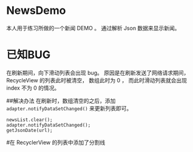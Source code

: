 # NewsDemo
本人用于练习所做的一个新闻 DEMO 。
通过解析 Json 数据来显示新闻。


# 已知BUG
在刷新期间，向下滑动列表会出现 bug。
原因是在刷新发送了网络请求期间，RecycleView 的列表此时被清空， 数组此时为 0 ， 而此时滑动列表就会出现 index 不为 0 的情况。

##解决办法
在刷新时，数组清空的之后，添加 `adapter.notifyDataSetChanged()` 来更新列表即可。
```
newsList.clear();
adapter.notifyDataSetChanged();
getJsonDate(url);

```

#在 RecyclerView 的列表中添加了分割线

